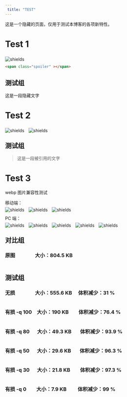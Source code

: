 ```yaml
---
 title: "TEST"
---
```

<!-- 
<img alt="shields" src="" style="float: left; margin: 5px 1em 0px 0px" >
<img alt="" src="https://mogeko.github.io/images/test/" >
<span class="spoiler" ></span>
&emsp;&emsp;
 -->

这是一个隐藏的页面，仅用于测试本博客的各项新特性。



# Test 1

<img alt="shields" src="https://img.shields.io/badge/%E9%9A%90%E8%97%8F%E6%96%87%E5%AD%97%20-pass-green.svg" style="float: left; margin: 5px 1em 0px 0px" ><br>

```html
<span class="spoiler" ></span>
```

## 测试组

<span class="spoiler" >这是一段隐藏文字</span>

# Test 2

<img alt="shields" src="https://img.shields.io/badge/%E6%96%B0%C2%B7%E5%BC%95%E7%94%A8%E6%A0%87%E7%AD%BE-pass-green.svg" style="float: left; margin: 5px 1em 0px 0px" ><img alt="shields" src="https://img.shields.io/badge/%E5%A4%9C%E6%99%9A%E6%A8%A1%E5%BC%8F%20-pass-green.svg" style="float: left; margin: 5px 1em 0px 0px" ><br>

## 测试组

> 这是一段被引用的文字

# Test 3

webp 图片兼容性测试

移动端：<br>
<img alt="shields" src="https://img.shields.io/badge/Chrome-pass-green.svg" style="float: left; margin: 5px 1em 0px 0px" ><img alt="shields" src="https://img.shields.io/badge/Firefox-unknown-lightgrey.svg" style="float: left; margin: 5px 1em 0px 0px" ><img alt="shields" src="https://img.shields.io/badge/Safari-unknown-lightgrey.svg" style="float: left; margin: 5px 1em 0px 0px" ><br>

PC 端：<br>
<img alt="shields" src="https://img.shields.io/badge/Chrome-pass-green.svg" style="float: left; margin: 5px 1em 0px 0px" ><img alt="shields" src="https://img.shields.io/badge/Firefox-unknown-lightgrey.svg" style="float: left; margin: 5px 1em 0px 0px" ><img alt="shields" src="https://img.shields.io/badge/Edge-unknown-lightgrey.svg" style="float: left; margin: 5px 1em 0px 0px" ><img alt="shields" src="https://img.shields.io/badge/Safari-unknown-lightgrey.svg" style="float: left; margin: 5px 1em 0px 0px" ><img alt="shields" src="https://img.shields.io/badge/IE-unknown-lightgrey.svg" style="float: left; margin: 5px 1em 0px 0px" ><br>

## 对比组

### 原图 &ensp;&emsp;&emsp;&emsp; 大小：804.5 KB

<img alt="" src="https://mogeko.github.io/images/test/comparison.png" >

## 测试组

### 无损 &ensp;&emsp;&emsp;&emsp; 大小：555.6 KB&emsp; 体积减少：31 %

<img alt="" src="https://mogeko.github.io/images/test/test1.webp" >

### 有损 -q 100&emsp;大小：190 KB &ensp;&emsp; 体积减少：76.4 %

<img alt="" src="https://mogeko.github.io/images/test/test2.webp" >

### 有损 -q 80&ensp;&emsp;大小：49.3 KB&ensp;&emsp; 体积减少：93.9 %

<img alt="" src="https://mogeko.github.io/images/test/test3.webp" >

### 有损 -q 50&ensp;&emsp;大小：29.6 KB&ensp;&emsp; 体积减少：96.3 %

<img alt="" src="https://mogeko.github.io/images/test/test4.webp" >

### 有损 -q 30&ensp;&emsp;大小：21.8 KB &ensp;&emsp; 体积减少：97.3 %

<img alt="" src="https://mogeko.github.io/images/test/test5.webp" >

### 有损 -q 0&ensp;&ensp;&emsp;大小：7.9 KB&ensp;&ensp;&emsp; 体积减少：99 %

<img alt="" src="https://mogeko.github.io/images/test/test6.webp" >



